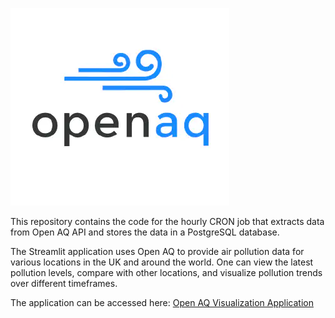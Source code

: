 ![Open AQ Logo](https://raw.githubusercontent.com/BenWierszycki/dfx/main/openaq-logo.webp)

This repository contains the code for the hourly CRON job that extracts data from Open AQ API and stores the data in a PostgreSQL database.

The Streamlit application uses Open AQ to provide air pollution data for various locations in the UK and around the world. One can view the latest pollution levels, compare with other locations, and visualize pollution trends over different timeframes.

The application can be accessed here:
<a href="https://open-aq-visualisation-l5l42rdbgzl.streamlit.app/" target="_blank">Open AQ Visualization Application</a>


